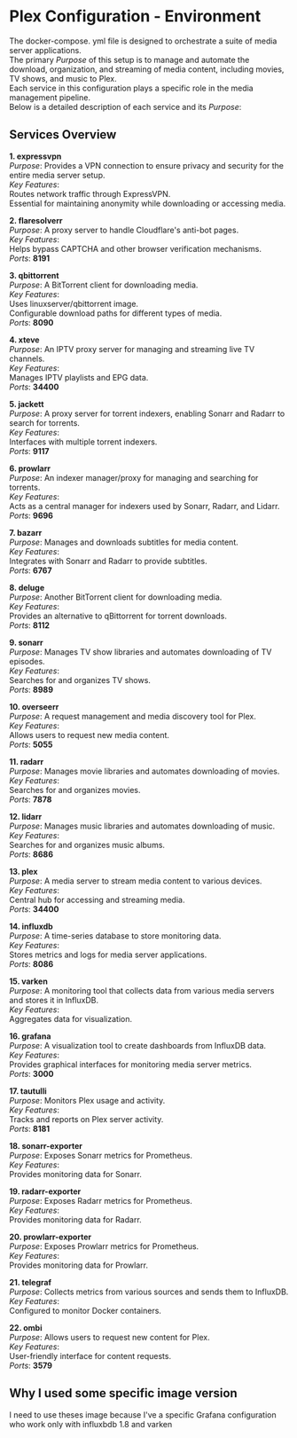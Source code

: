 
# Plex Configuration - Environment

The docker-compose.  yml file is designed to orchestrate a suite of media server applications.     
The primary *Purpose* of this setup is to manage and automate the download, organization, and streaming of media content, including movies, TV shows, and music to Plex.     
Each service in this configuration plays a specific role in the media management pipeline.    
Below is a detailed description of each service and its *Purpose*:

## Services Overview
**1.   expressvpn**    
*Purpose*:  Provides a VPN connection to ensure privacy and security for the entire media server setup.  
*Key Features*:  
Routes network traffic through ExpressVPN.  
Essential for maintaining anonymity while downloading or accessing media.  


**2.   flaresolverr**    
*Purpose*:  A proxy server to handle Cloudflare's anti-bot pages.  
*Key Features*:  
Helps bypass CAPTCHA and other browser verification mechanisms.  
*Ports*: **8191** 

**3.   qbittorrent**    
*Purpose*:  A BitTorrent client for downloading media.  
*Key Features*:  
Uses linuxserver/qbittorrent image.  
Configurable download paths for different types of media.  
*Ports*: **8090** 


**4.   xteve**  
*Purpose*:  An IPTV proxy server for managing and streaming live TV channels.  
*Key Features*:  
Manages IPTV playlists and EPG data.  
*Ports*: **34400** 


**5.   jackett**  
*Purpose*:  A proxy server for torrent indexers, enabling Sonarr and Radarr to search for torrents.  
*Key Features*:  
Interfaces with multiple torrent indexers.  
*Ports*: **9117** 


**6.   prowlarr**  
*Purpose*:  An indexer manager/proxy for managing and searching for torrents.  
*Key Features*:  
Acts as a central manager for indexers used by Sonarr, Radarr, and Lidarr.  
*Ports*: **9696** 


**7.   bazarr**  
*Purpose*:  Manages and downloads subtitles for media content.  
*Key Features*:  
Integrates with Sonarr and Radarr to provide subtitles.  
*Ports*: **6767** 


**8.   deluge**  
*Purpose*:  Another BitTorrent client for downloading media.  
*Key Features*:  
Provides an alternative to qBittorrent for torrent downloads.  
*Ports*: **8112** 

**9.   sonarr**  
*Purpose*:  Manages TV show libraries and automates downloading of TV episodes.  
*Key Features*:  
Searches for and organizes TV shows.  
*Ports*: **8989** 

**10.   overseerr**  
*Purpose*:  A request management and media discovery tool for Plex.  
*Key Features*:  
Allows users to request new media content.  
*Ports*: **5055** 

**11.   radarr**  
*Purpose*:  Manages movie libraries and automates downloading of movies.  
*Key Features*:  
Searches for and organizes movies.  
*Ports*: **7878** 

**12.   lidarr**  
*Purpose*:  Manages music libraries and automates downloading of music.  
*Key Features*:  
Searches for and organizes music albums.  
*Ports*: **8686** 

**13.   plex**  
*Purpose*:  A media server to stream media content to various devices.  
*Key Features*:  
Central hub for accessing and streaming media.  
*Ports*: **34400** 

**14.   influxdb**  
*Purpose*:  A time-series database to store monitoring data.  
*Key Features*:  
Stores metrics and logs for media server applications.  
*Ports*: **8086** 

**15.   varken**  
*Purpose*:  A monitoring tool that collects data from various media servers and stores it in InfluxDB.  
*Key Features*:  
Aggregates data for visualization.  

**16.   grafana**  
*Purpose*:  A visualization tool to create dashboards from InfluxDB data.  
*Key Features*:  
Provides graphical interfaces for monitoring media server metrics.  
*Ports*: **3000** 

**17.   tautulli**  
*Purpose*:  Monitors Plex usage and activity.  
*Key Features*:  
Tracks and reports on Plex server activity.  
*Ports*: **8181** 

**18.   sonarr-exporter**  
*Purpose*:  Exposes Sonarr metrics for Prometheus.  
*Key Features*:  
Provides monitoring data for Sonarr.  

**19.   radarr-exporter**  
*Purpose*:  Exposes Radarr metrics for Prometheus.  
*Key Features*:  
Provides monitoring data for Radarr.  

**20.   prowlarr-exporter**  
*Purpose*:  Exposes Prowlarr metrics for Prometheus.  
*Key Features*:  
Provides monitoring data for Prowlarr.  

**21.   telegraf**  
*Purpose*:  Collects metrics from various sources and sends them to InfluxDB.  
*Key Features*:  
Configured to monitor Docker containers.  

**22.   ombi**  
*Purpose*:  Allows users to request new content for Plex.  
*Key Features*:  
User-friendly interface for content requests.  
*Ports*: **3579** 


## Why I used some specific image version
I need to use theses image because I've a specific Grafana configuration who work only with influxbdb 1.8 and varken